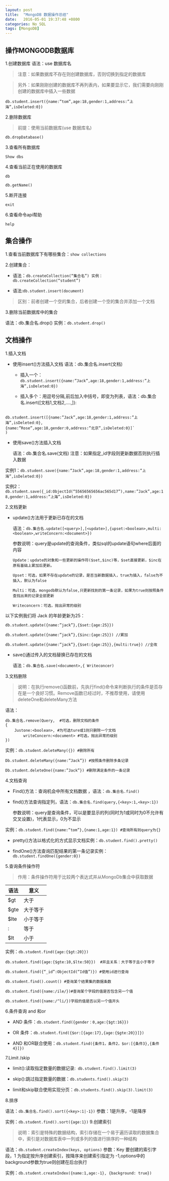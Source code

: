 ```yaml
---
layout: post
title:  "MongoDB 数据操作总结"
date:   2016-05-01 19:37:48 +0800
categories: No SQL
tags: [MongoDB]
---
```


## 操作MONGODB数据库

1.创建数据库
  语法：use 数据库名

  > 注意：如果数据库不存在则创建数据库，否则切换到指定的数据库

  > 另外：如果刚刚创建的数据库不再列表内，如果要显示它，我们需要向刚刚创建的数据库中插入一些数据

  `db.student.insert({name:”tom”,age:18,gender:1,address:”上海”,isDeleted:0})`

2.删除数据库

> 前提：使用当前数据库(use 数据库名)

  `db.dropDatabase()`

3.查看所有数据库

  `Show dbs`

4.查看当前正在使用的数据库

  `db`

  `db.getName()`

5.断开连接

  `exit`

6.查看命令api帮助

  `help`

## 集合操作

1.查看当前数据库下有哪些集合：`show collections`

2.创建集合：

  - 语法：`db.createCollection(“集合名”) 实例：db.createCollection(“student”)`

  - 语法:`db.student.insert(document)`

> 区别：前者创建一个空的集合，后者创建一个空的集合并添加一个文档

3.删除当前数据库中的集合

  语法：db.集合名.drop()  实例：`db.student.drop()`

## 文档操作

1.插入文档

  - 使用insert()方法插入文档
    语法：db.集合名.insert(文档)
    + 插入一个：`db.student.insert({name:”Jack”,age:18,gender:1,address:”上海”,isDeleted:0})`

    + 插入多个：用逗号分隔,前后加入中括号，即变为列表，语法：db.集合名.insert([文档1,文档2,….,]):

``` mongodb

db.student.insert([{name:”Jack”,age:18,gender:1,address:”上海”,isDeleted:0},
{name:”Rose”,age:18,gender:0,address:”北京”,isDeleted:0}]`
)

```

- 使用save()方法插入文档

  语法：db.集合名.save(文档)
  注意：如果指定_id字段则更新数据否则执行插入数据

实例1：`db.student.save({name:”Jack”,age:18,gender:1,address:”上海”,isDeleted:0})`

实例2：`db.student.save({_id:ObjectId(“55656565656ac565d17”),name:”Jack”,age:18,gender:1,address:”上海”,isDeleted:0})`

2.文档更新

  - update()方法用于更新已存在的文档

    语法：`db.集合名.update([<query>],[<update>],{upset:<boolean>,multi:<boolean>,writeConcern:<document>})`

      参数说明：query是update的查询条件，类似sql的update语句where后面的内容

        Update：update的对象和一些更新的操作符($set,$inc)等，$set直接更新，$inc在原有基础上累加后更新。

        Upset：可选，如果不存在update的记录，是否当新数据插入，true为插入，false为不插入，默认为false

        Multi：可选，mongodb默认为false,只更新找到的第一条记录，如果为true则按照条件查找出来的记录全部更新

        Writeconcern：可选，抛出异常的级别

  以下实例我们将 Jack 的年龄更新为25：

`db.student.update({name:”jack”},{$set:{age:25}})`

`db.student.update({name:”jack”},{$inc:{age:25}}) //累加`

`db.student.update({name:”jack”},{$set:{age:25}},{multi:true}) //全改`


- save()通过传入的文档替换已存在的文档

  语法：`db.集合名.save(<document>,{ Writeconcer)`

3.文档删除

> 说明：在执行remove()函数前，先执行find()命令来判断执行的条件是否存在是一个良好习惯。Remove函数已经过时，不推荐使用，请使用deleteOne和deleteMany方法

语法：
``` mongodb 
db.集合名.remove(Query,  #可选，删除文档的条件
{
	Justone:<boolean>, #为可选ture或1则只删除一个文档
		writeConcern:<document> #可选，抛出异常的级别
})

```

  实例：`db.student.deleteMany({}) #删除所有`

`Db.student.deleteMany({name:”Jack”}) #按照条件删除多条记录`

`Db.student.deleteOne({name:”Jack”}) #删除满足条件的一条记录`

4.文档查询

  - Find()方法：查询机会中所有文档数据 ，语法：`db.集合名.find()`

  - find()方法查询指定列，语法：`db.集合名.find(query,{<key>:1,<key>:1})`

    参数说明：query是查询条件，可以是要显示的列(同时为1或同时为0不允许有交叉设置)，1代表显示，0为不显示

实例：`db.student.find({name:”tom”},{name:1,age:1}) #查询所有则query为{}`

  - pretty()方法以格式化的方式显示文档实例：`db.student.find().pretty()`

  - findOne()方法查询匹配结果的第一条记录实例：`db.student.findOne({gender:0})`


5.查询条件操作符

> 作用：条件操作符用于比较两个表达式并从MongoDb集合中获取数据

|语法|意义|
------------- | --------
|$gt|大于|
|$gte|大于等于|
|$lte|小于等于|
|:|等于|
|$lt|小于|

实例：`db.student.find({age:{$gt:20}})`

`db.student.find({age:{$gte:10,$lte:50}})  #并且关系：大于等于且小于等于`

`db.student.find({“_id”:ObjectId(“Id值”)}) #使用id进行查询`

`db.student.find().count() #查询某个结果集的数据条数`

`db.student.find({name:/ile/})#查询某个字段的值是否包含另一个值`

`db.student.find({name:/^li/})字段的值是否以另一个值开头`


6.条件查询 and 和or

  - AND 条件：`db.student.find({gender：0,age:{$gt:16}})`

  - OR 条件：`db.student.find({$or:[{age:17},{age:{$gte:20}}]})`

  - AND 和OR联合使用：`db.student.find({条件1，条件2，$or:[{条件3},{条件4}]})`


7.Limit /skip

  - limit():读取指定数量的数据记录:` db.student.find().limit(3)`

  - skip():跳过指定数量的数据：`db.students.find().skip(3)`

  - limit和skip联合使用实现分页：`db.students.find().skip(3).limit(3)`


8.排序

  语法：`db.集合名.find().sort({<key>:1|-1})`
    参数：1是升序，-1是降序

实例：`db.student.find().sort({age:1})`
9.创建索引

> 说明：索引是特殊的数据结构，索引存储在一个易于遍历读取的数据集合中，索引是对数据库表中一列或多列的值进行排序的一种结构

  语法：`db.student.createIndex(keys, options)`
    参数：Key 要创建的索引字段，1 为指定按升序创建索引，按降序来创建索引指定为 -1,options中的background参数为true则创建在后台执行

实例：`db.student.createIndex({name:1,age:-1}, {background: true})`